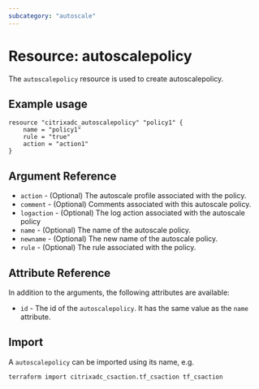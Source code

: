 ```yaml
---
subcategory: "autoscale"
---
```


# Resource: autoscalepolicy

The `autoscalepolicy` resource is used to create autoscalepolicy.


## Example usage

```hcl
resource "citrixadc_autoscalepolicy" "policy1" {
    name = "policy1"
    rule = "true"
    action = "action1"
}
```


## Argument Reference

* `action` - (Optional) The autoscale profile associated with the policy.
* `comment` - (Optional) Comments associated with this autoscale policy.
* `logaction` - (Optional) The log action associated with the autoscale policy
* `name` - (Optional) The name of the autoscale policy.
* `newname` - (Optional) The new name of the autoscale policy.
* `rule` - (Optional) The rule associated with the policy.


## Attribute Reference

In addition to the arguments, the following attributes are available:

* `id` - The id of the `autoscalepolicy`. It has the same value as the `name` attribute.


## Import

A `autoscalepolicy` can be imported using its name, e.g.

```shell
terraform import citrixadc_csaction.tf_csaction tf_csaction
```
